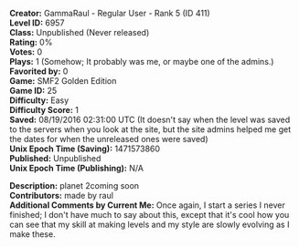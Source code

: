 **Creator:** GammaRaul - Regular User - Rank 5 (ID 411) <br>
**Level ID:** 6957 <br>
**Class:** Unpublished (Never released) <br>
**Rating:** 0% <br>
**Votes:** 0 <br>
**Plays:** 1 (Somehow; It probably was me, or maybe one of the admins.) <br>
**Favorited by:** 0 <br>
**Game:** SMF2 Golden Edition <br>
**Game ID:** 25 <br>
**Difficulty:** Easy <br>
**Difficulty Score:** 1 <br>
**Saved:** 08/19/2016 02:31:00 UTC (It doesn't say when the level was saved to the servers when you look at the site, but the site admins helped me get the dates for when the unreleased ones were saved) <br>
**Unix Epoch Time (Saving):** 1471573860 <br>
**Published:** Unpublished <br>
**Unix Epoch Time (Publishing):** N/A

**Description:** planet 2coming soon <br>
**Contributors:** made by raul <br>
**Additional Comments by Current Me:** Once again, I start a series I never finished; I don't have much to say about this, except that it's cool how you can see that my skill at making levels and my style are slowly evolving as I make these.
